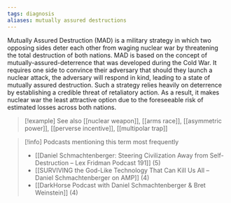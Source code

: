 ```yaml
---
tags: diagnosis
aliases: mutually assured destructions
---
```


Mutually Assured Destruction (MAD) is a military strategy in which two opposing sides deter each other from waging nuclear war by threatening the total destruction of both nations. MAD is based on the concept of mutually-assured-deterrence that was developed during the Cold War. It requires one side to convince their adversary that should they launch a nuclear attack, the adversary will respond in kind, leading to a state of mutually assured destruction. Such a strategy relies heavily on deterrence by establishing a credible threat of retaliatory action. As a result, it makes nuclear war the least attractive option due to the foreseeable risk of estimated losses across both nations.

> [!example] See also
> [[nuclear weapon]], [[arms race]], [[asymmetric power]], [[perverse incentive]], [[multipolar trap]]

> [!info] Podcasts mentioning this term most frequently
> * [[Daniel Schmachtenberger: Steering Civilization Away from Self-Destruction – Lex Fridman Podcast 191]] (5)
> * [[SURVIVING the God-Like Technology That Can Kill Us All – Daniel Schmachtenberger on AMP]] (4)
> * [[DarkHorse Podcast with Daniel Schmachtenberger & Bret Weinstein]] (4)